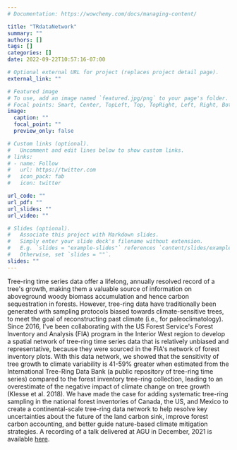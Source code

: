 ```yaml
---
# Documentation: https://wowchemy.com/docs/managing-content/

title: "TRdataNetwork"
summary: ""
authors: []
tags: []
categories: []
date: 2022-09-22T10:57:16-07:00

# Optional external URL for project (replaces project detail page).
external_link: ""

# Featured image
# To use, add an image named `featured.jpg/png` to your page's folder.
# Focal points: Smart, Center, TopLeft, Top, TopRight, Left, Right, BottomLeft, Bottom, BottomRight.
image:
  caption: ""
  focal_point: ""
  preview_only: false

# Custom links (optional).
#   Uncomment and edit lines below to show custom links.
# links:
# - name: Follow
#   url: https://twitter.com
#   icon_pack: fab
#   icon: twitter

url_code: ""
url_pdf: ""
url_slides: ""
url_video: ""

# Slides (optional).
#   Associate this project with Markdown slides.
#   Simply enter your slide deck's filename without extension.
#   E.g. `slides = "example-slides"` references `content/slides/example-slides.md`.
#   Otherwise, set `slides = ""`.
slides: ""
---
```

Tree-ring time series data offer a lifelong, annually resolved record of a tree's growth, making them a valuable source of information on aboveground woody biomass accumulation and hence carbon sequestration in forests. However, tree-ring data have traditionally been generated with sampling protocols biased towards climate-sensitive trees, to meet the goal of reconstructing past climate (i.e., for paleoclimatology). Since 2016, I've been collaborating with the US Forest Service's Forest Inventory and Analysis (FIA) program in the Interior West region to develop a spatial network of tree-ring time series data that is relatively unbiased and representative, because they were sourced in the FIA's network of forest inventory plots. With this data network, we showed that the sensitivity of tree growth to climate variability is 41-59% greater when estimated from the International Tree-Ring Data Bank (a public repository of tree-ring time series) compared to the forest inventory tree-ring collection, leading to an overestimate of the negative impact of climate change on tree growth (Klesse et al. 2018). We have made the case for adding systematic tree-ring sampling in the national forest inventories of Canada, the US, and Mexico to create a continental-scale tree-ring data network to help resolve key uncertainties about the future of the land carbon sink, improve forest carbon accounting, and better guide nature-based climate mitigation strategies. A recording of a talk delivered at AGU in December, 2021 is available [here](https://drive.google.com/file/d/1ZULRZCnpbPHxEUjfC8lTgEKnVgjAmP3P/view?usp=sharing).